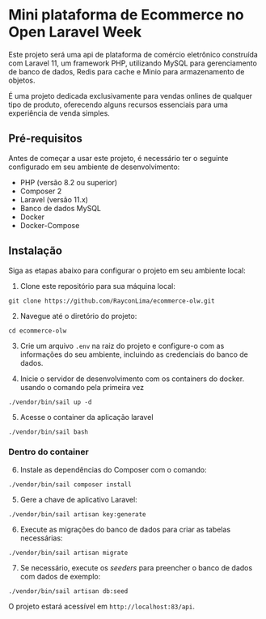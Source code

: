 # Mini plataforma de Ecommerce no Open Laravel Week
Este projeto será uma api de plataforma de comércio eletrônico construída com Laravel 11, um framework PHP, utilizando MySQL para gerenciamento de banco de dados, Redis para cache e Minio para armazenamento de objetos.

É uma projeto dedicada exclusivamente para vendas onlines de qualquer tipo de produto, oferecendo alguns recursos essenciais para uma experiência de venda simples.

## Pré-requisitos
Antes de começar a usar este projeto, é necessário ter o seguinte configurado em seu ambiente de desenvolvimento:

- PHP (versão 8.2 ou superior)
- Composer 2
- Laravel (versão 11.x)
- Banco de dados MySQL
- Docker
- Docker-Compose

## Instalação

Siga as etapas abaixo para configurar o projeto em seu ambiente local:

1. Clone este repositório para sua máquina local:

```
git clone https://github.com/RayconLima/ecommerce-olw.git
```

2. Navegue até o diretório do projeto:

```
cd ecommerce-olw
```

3. Crie um arquivo `.env` na raiz do projeto e configure-o com as informações do seu ambiente, incluindo as credenciais do banco de dados. 

4. Inicie o servidor de desenvolvimento com os containers do docker. usando o comando pela primeira vez
```
./vendor/bin/sail up -d
```

5. Acesse o container da aplicação laravel
```
./vendor/bin/sail bash
```

### Dentro do container
6. Instale as dependências do Composer com o comando:

```
./vendor/bin/sail composer install
```

5. Gere a chave de aplicativo Laravel:

```
./vendor/bin/sail artisan key:generate
```
6. Execute as migrações do banco de dados para criar as tabelas necessárias:

```
./vendor/bin/sail artisan migrate
```

7. Se necessário, execute os *seeders* para preencher o banco de dados com dados de exemplo:

```
./vendor/bin/sail artisan db:seed
```


O projeto estará acessível em `http://localhost:83/api`.
